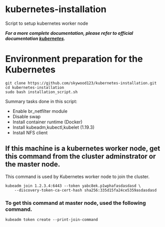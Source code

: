 # kubernetes-installation
Script to setup kubernetes worker node

***For a more complete documentation, please refer to official documentation [kubernetes](https://kubernetes.io/docs/setup/production-environment/tools/kubeadm/install-kubeadm/).***

# Environment preparation for the Kubernetes

```
git clone https://github.com/skywood123/kubernetes-installation.git
cd kubernetes-installation
sudo bash installation_script.sh
```
Summary tasks done in this script:
- Enable br_netfilter module
- Disable swap
- Install container runtime (Docker)
- Install kubeadm,kubectl,kubelet (1.19.3)
- Install NFS client

## If this machine is a kubernetes worker node, get this command from the cluster adminstrator or the master node.
This command is used by Kubernetes worker node to join the cluster.
```
kubeadm join 1.2.3.4:6443 --token yabc8ek.p1wphafasdasdasd \
    --discovery-token-ca-cert-hash sha256:335d15fa24ce5359asdasdasd
```
### To get this command at master node, used the following command.
```
kubeadm token create --print-join-command
```

